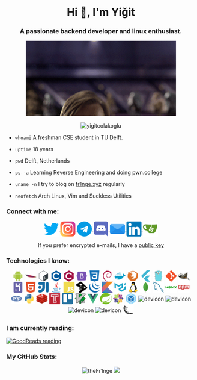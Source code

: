 <h1 align="center">Hi 👋, I'm Yiğit</h1>

<h3 align="center">A passionate backend developer and linux enthusiast.</h3>

<p align="center"><img src="imgs/hello_there.gif"></p>

<p align="center"> <img src="https://komarev.com/ghpvc/?username=yigitcolakoglu&label=Profile%20views&color=0e75b6&style=flat" alt="yigitcolakoglu" /> </p>

- `whoami`  A freshman CSE student in TU Delft.

- `uptime`  18 years

- `pwd` Delft, Netherlands

- `ps -a`   Learning Reverse Engineering and doing pwn.college <!-- (Sometimes I [share](https://tmate.io/t/Fr1nge/sharedProgramming) my tmux sessions.) -->

- `uname -n`   I try to blog on [fr1nge.xyz](https://fr1nge.xyz) regularly

- `neofetch`   Arch Linux, Vim and Suckless Utilities

<h3 align="left">Connect with me:</h3>
<p align="center">
	<a href="https://twitter.com/theFr1nge" target="blank">
		<img align="center" src="imgs/contact/twitter.svg" alt="twitter" height="40" width="40" />
	</a>
	<a href="https://www.instagram.com/yigit_colakoglu/" target="blank">
		<img align="center" src="imgs/contact/instagram.svg" alt="instagram" height="40" width="40" />
	</a>
	<a href="https://t.me/thefr1nge" target="blank">
		<img align="center" src="imgs/contact/telegram.svg" alt="telegram" height="40" width="40" />
	</a>
	<a href="https://discordapp.com/users/440823026523832322" target="blank">
		<img align="center" src="imgs/contact/discord.svg" alt="discord" height="40" width="40" />
	</a>
	<a href="mailto:yigitcolakoglu@hotmail.com" target="blank">
		<img align="center" src="imgs/contact/email.svg" alt="email" height="40" width="40" />
	</a>
	<a href="https://www.linkedin.com/in/yigitcolakoglu/" target="blank">
		<img align="center" src="imgs/contact/linkedin.svg" alt="linkedin" height="40" width="40" />
	</a>
	<a href="https://git.yigitcolakoglu.com/yigitcolakoglu/" target="blank">
		<img align="center" src="imgs/gitea.png" alt="gitea" height="40" width="40" />
	</a>
</p>
<p align="center">
If you prefer encrypted e-mails, I have a <a href="https://keys.openpgp.org/search?q=9D26FDA9E051205C4DC8422611D306C40EAEC301">public key</a>
</p>

<h3 align="left">Technologies I know:</h3>
<p align="center">
		<img align="center" src="https://raw.githubusercontent.com/devicons/devicon/master/icons/android/android-plain.svg" alt="devicon" height="30" width="30" />
		<img align="center" src="https://raw.githubusercontent.com/devicons/devicon/master/icons/apache/apache-original.svg" alt="devicon" height="30" width="30" />
		<img align="center" src="https://raw.githubusercontent.com/devicons/devicon/master/icons/bash/bash-original.svg" alt="devicon" height="30" width="30" />
		<img align="center" src="https://raw.githubusercontent.com/devicons/devicon/master/icons/c/c-plain.svg" alt="devicon" height="30" width="30" />
		<img align="center" src="https://raw.githubusercontent.com/devicons/devicon/master/icons/cplusplus/cplusplus-plain.svg" alt="devicon" height="30" width="30" />
		<img align="center" src="https://raw.githubusercontent.com/devicons/devicon/master/icons/bootstrap/bootstrap-plain.svg" alt="devicon" height="30" width="30" />
		<img align="center" src="https://raw.githubusercontent.com/devicons/devicon/master/icons/css3/css3-plain.svg" alt="devicon" height="30" width="30" />
		<img align="center" src="https://raw.githubusercontent.com/devicons/devicon/master/icons/debian/debian-plain.svg" alt="devicon" height="30" width="30" />
		<img align="center" src="https://raw.githubusercontent.com/devicons/devicon/master/icons/docker/docker-plain.svg" alt="devicon" height="30" width="30" />
		<img align="center" src="https://raw.githubusercontent.com/devicons/devicon/master/icons/firefox/firefox-plain.svg" alt="devicon" height="30" width="30" />
		<img align="center" src="https://raw.githubusercontent.com/devicons/devicon/master/icons/flutter/flutter-plain.svg" alt="devicon" height="30" width="30" />
		<img align="center" src="https://raw.githubusercontent.com/devicons/devicon/master/icons/go/go-original.svg" alt="devicon" height="30" width="30" />
		<img align="center" src="https://raw.githubusercontent.com/devicons/devicon/master/icons/git/git-plain.svg" alt="devicon" height="30" width="30" />
		<img align="center" src="https://raw.githubusercontent.com/devicons/devicon/master/icons/gimp/gimp-original.svg" alt="devicon" height="30" width="30" />
		<img align="center" src="https://raw.githubusercontent.com/devicons/devicon/master/icons/heroku/heroku-plain.svg" alt="devicon" height="30" width="30" />
		<img align="center" src="https://raw.githubusercontent.com/devicons/devicon/master/icons/html5/html5-plain.svg" alt="devicon" height="30" width="30" />
		<img align="center" src="https://raw.githubusercontent.com/devicons/devicon/master/icons/intellij/intellij-plain.svg" alt="devicon" height="30" width="30" />
		<img align="center" src="https://raw.githubusercontent.com/devicons/devicon/master/icons/java/java-original.svg" alt="devicon" height="30" width="30" />
		<img align="center" src="https://raw.githubusercontent.com/devicons/devicon/master/icons/javascript/javascript-plain.svg" alt="devicon" height="30" width="30" />
		<img align="center" src="https://raw.githubusercontent.com/devicons/devicon/master/icons/jetbrains/jetbrains-plain.svg" alt="devicon" height="30" width="30" />
		<img align="center" src="https://raw.githubusercontent.com/devicons/devicon/master/icons/jquery/jquery-plain.svg" alt="devicon" height="30" width="30" />
		<img align="center" src="https://raw.githubusercontent.com/devicons/devicon/master/icons/kotlin/kotlin-original.svg" alt="devicon" height="30" width="30" />
		<img align="center" src="https://raw.githubusercontent.com/devicons/devicon/master/icons/materialui/materialui-plain.svg" alt="devicon" height="30" width="30" />
		<img align="center" src="https://raw.githubusercontent.com/devicons/devicon/master/icons/linux/linux-original.svg" alt="devicon" height="30" width="30" />
		<img align="center" src="https://raw.githubusercontent.com/devicons/devicon/master/icons/mongodb/mongodb-original.svg" alt="devicon" height="30" width="30" />
		<img align="center" src="https://raw.githubusercontent.com/devicons/devicon/master/icons/mysql/mysql-original.svg" alt="devicon" height="30" width="30" />
		<img align="center" src="https://raw.githubusercontent.com/devicons/devicon/master/icons/nginx/nginx-original.svg" alt="devicon" height="30" width="30" />
		<img align="center" src="https://raw.githubusercontent.com/devicons/devicon/master/icons/npm/npm-original-wordmark.svg" alt="devicon" height="30" width="30" />
		<img align="center" src="https://raw.githubusercontent.com/devicons/devicon/master/icons/php/php-plain.svg" alt="devicon" height="30" width="30" />
		<img align="center" src="https://raw.githubusercontent.com/devicons/devicon/master/icons/python/python-original.svg" alt="devicon" height="30" width="30" />
		<img align="center" src="https://raw.githubusercontent.com/devicons/devicon/master/icons/redis/redis-original.svg" alt="devicon" height="30" width="30" />
		<img align="center" src="https://raw.githubusercontent.com/devicons/devicon/master/icons/travis/travis-plain.svg" alt="devicon" height="30" width="30" />
		<img align="center" src="https://raw.githubusercontent.com/devicons/devicon/master/icons/trello/trello-plain.svg" alt="devicon" height="30" width="30" />
		<img align="center" src="https://raw.githubusercontent.com/devicons/devicon/master/icons/vim/vim-original.svg" alt="devicon" height="30" width="30" />
		<img align="center" src="https://raw.githubusercontent.com/devicons/devicon/master/icons/vuejs/vuejs-original.svg" alt="devicon" height="30" width="30" />
		<img align="center" src="imgs/spring.svg" alt="devicon" height="30" width="30" />
		<img align="center" src="imgs/centos.svg" alt="devicon" height="30" width="30" />
		<img align="center" src="https://raw.githubusercontent.com/devicons/devicon/master/icons/webpack/webpack-original.svg" alt="devicon" height="30" width="30" />
		<img align="center" src="https://upload.wikimedia.org/wikipedia/commons/a/a5/Archlinux-icon-crystal-64.svg" alt="devicon" height="30" width="30" />
		<img align="center" src="https://upload.wikimedia.org/wikipedia/commons/1/1a/Suckless_logo.svg" alt="devicon" height="30" width="30" />
		<img align="center" src="https://upload.wikimedia.org/wikipedia/commons/4/48/Markdown-mark.svg" alt="devicon" height="30" width="30" />
		<img align="center" src="https://upload.wikimedia.org/wikipedia/commons/thumb/9/92/LaTeX_logo.svg/800px-LaTeX_logo.svg.png" alt="devicon" height="30" width="60" />
		<img align="center" src="https://raw.githubusercontent.com/devicons/devicon/master/icons/flask/flask-original.svg" alt="devicon" height="30" width="30" />
</p>

<!---
<h3 align="left">Spotify listening now:</h3>
<a href="https://open.spotify.com/user/ygtclk1"><img src="https://spotify-readme-beta.vercel.app/api/spotify-playing" alt="Spotify Playing" width="350" /></a>
--->

<h3 align="left">I am currently reading:</h3>
<a href="https://www.goodreads.com/user/show/56868698-yi-it-olako-lu"><img src="https://goodreads-readme.vercel.app/api/book" alt="GoodReads reading" width="350" /></a>

<h3 align="left">My GitHub Stats:</h3>

<p align="center">
<img src="https://github-readme-stats.vercel.app/api/top-langs/?username=theFr1nge&layout=compact&theme=tokyonight&hide=css&hide_title=true&exclude_repo=MyCity&langs_count=8" alt="theFr1nge"/>
<img height="160em" src="https://github-readme-stats.vercel.app/api?username=theFr1nge&show_icons=true&theme=tokyonight&icon_color=6392DF"/>
</p>

<!--h3 align="left">Weekly Coding Stats:</h3-->

<!--START_SECTION:waka-->
<!--END_SECTION:waka-->


